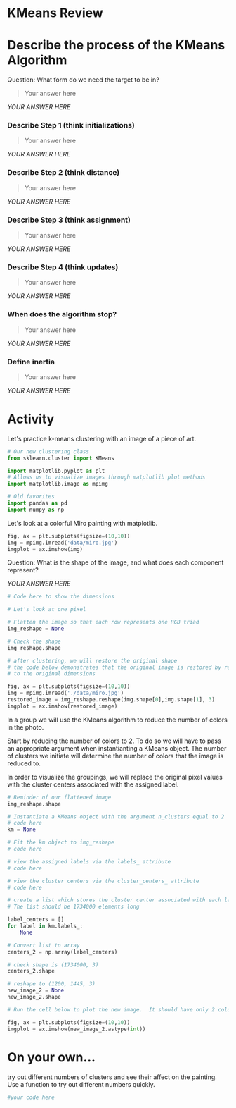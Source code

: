 # KMeans Review

# Describe the process of the KMeans Algorithm

Question: What form do we need the target to be in?

> Your answer here

*YOUR ANSWER HERE*

### Describe Step 1 (think initializations)

> Your answer here

*YOUR ANSWER HERE*

### Describe Step 2 (think distance)

> Your answer here

*YOUR ANSWER HERE*

### Describe Step 3 (think assignment)

> Your answer here

*YOUR ANSWER HERE*

### Describe Step 4 (think updates)

> Your answer here

*YOUR ANSWER HERE*

### When does the algorithm stop?

> Your answer here

*YOUR ANSWER HERE*

### Define inertia

> Your answer here

*YOUR ANSWER HERE*

# Activity

Let's practice k-means clustering with an image of a piece of art. 


```python
# Our new clustering class
from sklearn.cluster import KMeans

import matplotlib.pyplot as plt
# Allows us to visualize images through matplotlib plot methods
import matplotlib.image as mpimg

# Old favorites
import pandas as pd
import numpy as np
```

Let's look at a colorful Miro painting with matplotlib.


```python
fig, ax = plt.subplots(figsize=(10,10))
img = mpimg.imread('data/miro.jpg')
imgplot = ax.imshow(img)
```

Question: What is the shape of the image, and what does each component represent?

*YOUR ANSWER HERE*


```python
# Code here to show the dimensions
```


```python
# Let's look at one pixel
```


```python
# Flatten the image so that each row represents one RGB triad
img_reshape = None
```


```python
# Check the shape
img_reshape.shape
```


```python
# after clustering, we will restore the original shape
# the code below demonstrates that the original image is restored by reshaping
# to the original dimensions 

fig, ax = plt.subplots(figsize=(10,10))
img = mpimg.imread('./data/miro.jpg')
restored_image = img_reshape.reshape(img.shape[0],img.shape[1], 3)
imgplot = ax.imshow(restored_image)


```

In a group we will use the KMeans algorithm to reduce the number of colors in the photo.   

Start by reducing the number of colors to 2.  To do so we will have to pass an appropriate argument  when instantianting a KMeans object.  The number of clusters we initiate will determine the number of colors that the image is reduced to.

In order to visualize the groupings, we will replace the original pixel values with the cluster centers associated with the assigned label.


```python
# Reminder of our flattened image
img_reshape.shape
```


```python
# Instantiate a KMeans object with the argument n_clusters equal to 2
# code here
km = None
```


```python
# Fit the km object to img_reshape
# code here
```


```python
# view the assigned labels via the labels_ attribute
# code here
```


```python
# view the cluster centers via the cluster_centers_ attribute
# code here
```


```python
# create a list which stores the cluster center associated with each label in a list.  
# The list should be 1734000 elements long

label_centers = []
for label in km.labels_:
    None
```


```python
# Convert list to array
centers_2 = np.array(label_centers)
```


```python
# check shape is (1734000, 3)
centers_2.shape
```


```python
# reshape to (1200, 1445, 3)
new_image_2 = None
new_image_2.shape
```


```python
# Run the cell below to plot the new image.  It should have only 2 colors
```


```python
fig, ax = plt.subplots(figsize=(10,10))
imgplot = ax.imshow(new_image_2.astype(int))
```

# On your own...
try out different numbers of clusters and see their affect on the painting.
Use a function to try out different numbers quickly.


```python
#your code here
```


```python

```
